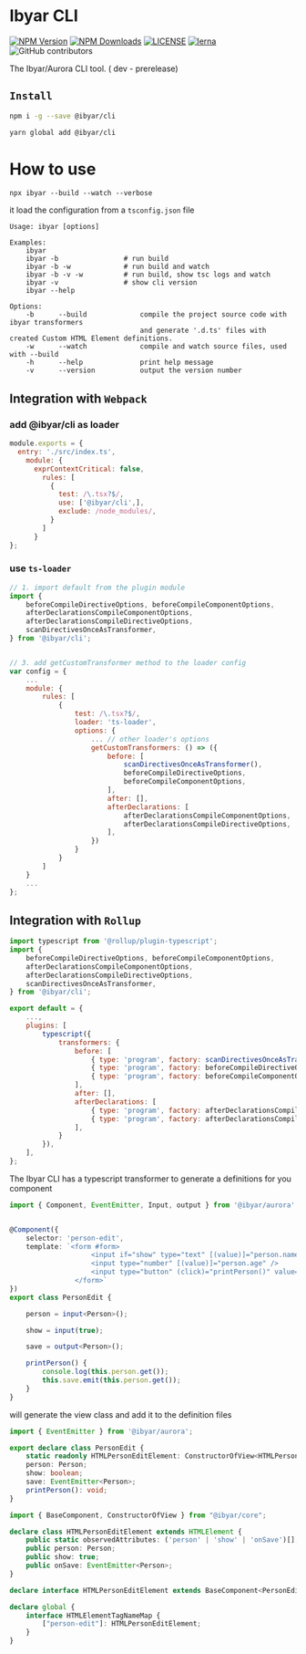 # Ibyar CLI

[![NPM Version][npm-image]][npm-url]
[![NPM Downloads][downloads-image]][downloads-url]
[![LICENSE][license-img]][license-url]
[![lerna][lerna-img]][lerna-url]
![GitHub contributors][contributors]

[npm-image]: https://img.shields.io/npm/v/@ibyar/cli.svg?logo=npm&logoColor=fff&label=NPM+package&color=limegreen
[npm-url]: https://npmjs.org/package/@ibyar/cli
[downloads-image]: https://img.shields.io/npm/dt/@ibyar/cli
[downloads-url]: https://npmjs.org/package/@ibyar/cli
[license-img]: https://img.shields.io/github/license/ibyar/aurora
[license-url]: https://github.com/ibyar/aurora/blob/master/LICENSE
[lerna-img]: https://img.shields.io/badge/maintained%20with-lerna-cc00ff.svg
[lerna-url]: https://lerna.js.org/
[contributors]: https://img.shields.io/github/contributors/ibyar/aurora

The Ibyar/Aurora CLI tool. ( dev - prerelease)


## `Install`

``` bash
npm i -g --save @ibyar/cli
```

``` bash
yarn global add @ibyar/cli
```

# How to use

 `npx ibyar --build --watch --verbose`

 it load the configuration from a `tsconfig.json` file

```
Usage: ibyar [options]

Examples:
    ibyar
    ibyar -b				# run build
    ibyar -b -w				# run build and watch
    ibyar -b -v -w			# run build, show tsc logs and watch
    ibyar -v				# show cli version
    ibyar --help

Options:
    -b      --build             compile the project source code with ibyar transformers
	                            and generate '.d.ts' files with created Custom HTML Element definitions.
    -w		--watch				compile and watch source files, used with --build
    -h      --help              print help message
    -v      --version           output the version number
```



## Integration with `Webpack`


### add @ibyar/cli as loader

```js
module.exports = {
  entry: './src/index.ts',
    module: {
      exprContextCritical: false,
        rules: [
          {
            test: /\.tsx?$/,
            use: ['@ibyar/cli',],
            exclude: /node_modules/,
          }
        ]
      }
};
```

### use `ts-loader`

```js
// 1. import default from the plugin module
import {
	beforeCompileDirectiveOptions, beforeCompileComponentOptions,
	afterDeclarationsCompileComponentOptions,
	afterDeclarationsCompileDirectiveOptions,
	scanDirectivesOnceAsTransformer,
} from '@ibyar/cli';


// 3. add getCustomTransformer method to the loader config
var config = {
    ...
    module: {
        rules: [
            {
                test: /\.tsx?$/,
                loader: 'ts-loader',
                options: {
                    ... // other loader's options
                    getCustomTransformers: () => ({
						before: [
							scanDirectivesOnceAsTransformer(),
							beforeCompileDirectiveOptions,
							beforeCompileComponentOptions,
						],
						after: [],
						afterDeclarations: [
							afterDeclarationsCompileComponentOptions,
							afterDeclarationsCompileDirectiveOptions,
						],
					})
                }
            }
        ]
    }
    ...
};
```

## Integration with `Rollup`


```js
import typescript from '@rollup/plugin-typescript';
import {
	beforeCompileDirectiveOptions, beforeCompileComponentOptions,
	afterDeclarationsCompileComponentOptions,
	afterDeclarationsCompileDirectiveOptions,
	scanDirectivesOnceAsTransformer,
} from '@ibyar/cli';

export default = {
	...,
	plugins: [
		typescript({
			transformers: {
				before: [
					{ type: 'program', factory: scanDirectivesOnceAsTransformer() },
					{ type: 'program', factory: beforeCompileDirectiveOptions },
					{ type: 'program', factory: beforeCompileComponentOptions },
				],
				after: [],
				afterDeclarations: [
					{ type: 'program', factory: afterDeclarationsCompileComponentOptions },
					{ type: 'program', factory: afterDeclarationsCompileDirectiveOptions },
				],
			}
		}),
	],
};

```



The Ibyar CLI has a typescript transformer to generate a definitions for you component

```ts
import { Component, EventEmitter, Input, output } from '@ibyar/aurora';


@Component({
	selector: 'person-edit',
	template: `<form #form>
					<input if="show" type="text" [(value)]="person.name" />
					<input type="number" [(value)]="person.age" />
					<input type="button" (click)="printPerson()" value="Save" />
				</form>`
})
export class PersonEdit {

	person = input<Person>();

	show = input(true);

	save = output<Person>();

	printPerson() {
		console.log(this.person.get());
		this.save.emit(this.person.get());
	}
}

```

will generate the view class and add it to the definition files 

```ts
import { EventEmitter } from '@ibyar/aurora';

export declare class PersonEdit {
    static readonly HTMLPersonEditElement: ConstructorOfView<HTMLPersonEditElement>;
    person: Person;
    show: boolean;
    save: EventEmitter<Person>;
    printPerson(): void;
}

import { BaseComponent, ConstructorOfView } from "@ibyar/core";

declare class HTMLPersonEditElement extends HTMLElement {
    public static observedAttributes: ('person' | 'show' | 'onSave')[];
    public person: Person;
    public show: true;
    public onSave: EventEmitter<Person>;
}

declare interface HTMLPersonEditElement extends BaseComponent<PersonEdit> {}

declare global {
    interface HTMLElementTagNameMap {
        ["person-edit"]: HTMLPersonEditElement;
    }
}


```
